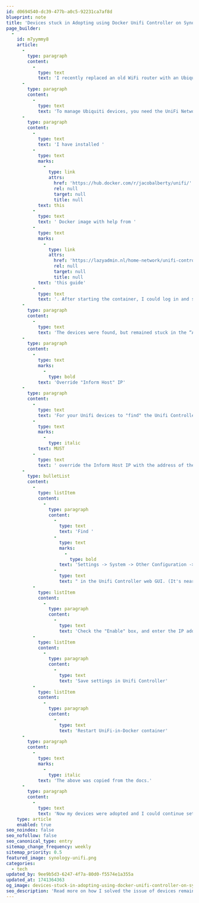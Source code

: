```yaml
---
id: d0694540-dc39-477b-a0c5-92231ca7af8d
blueprint: note
title: 'Devices stuck in Adopting using Docker Unifi Controller on Synology Diskstation'
page_builder:
  -
    id: m7yymmy8
    article:
      -
        type: paragraph
        content:
          -
            type: text
            text: 'I recently replaced an old WiFi router with an Ubiquiti UniFi U6+. I connected it to a Ubiquiti UniFi Switch Lite 8 PoE.'
      -
        type: paragraph
        content:
          -
            type: text
            text: 'To manage Ubiquiti devices, you need the UniFi Network Application, which can be run from a dedicated device or from a Docker image. As you might know, I’m a big fan of running certain applications as Docker containers on my Synology DiskStation.'
      -
        type: paragraph
        content:
          -
            type: text
            text: 'I have installed '
          -
            type: text
            marks:
              -
                type: link
                attrs:
                  href: 'https://hub.docker.com/r/jacobalberty/unifi/'
                  rel: null
                  target: null
                  title: null
            text: this
          -
            type: text
            text: ' Docker image with help from '
          -
            type: text
            marks:
              -
                type: link
                attrs:
                  href: 'https://lazyadmin.nl/home-network/unifi-controller-on-a-synology-nas-with-docker/'
                  rel: null
                  target: null
                  title: null
            text: 'this guide'
          -
            type: text
            text: '. After starting the container, I could log in and start adopting my devices. '
      -
        type: paragraph
        content:
          -
            type: text
            text: 'The devices were found, but remained stuck in the “Adopting” status. I did a factory reset for both devices, but nothing changed. After reading the documentation more thoroughly (#protip), I found an explanation.'
      -
        type: paragraph
        content:
          -
            type: text
            marks:
              -
                type: bold
            text: 'Override "Inform Host" IP'
      -
        type: paragraph
        content:
          -
            type: text
            text: 'For your Unifi devices to "find" the Unifi Controller running in Docker, you '
          -
            type: text
            marks:
              -
                type: italic
            text: MUST
          -
            type: text
            text: ' override the Inform Host IP with the address of the Docker host computer. (By default, the Docker container usually gets the internal address 172.17.x.x while Unifi devices connect to the (external) address of the Docker host.) To do this:'
      -
        type: bulletList
        content:
          -
            type: listItem
            content:
              -
                type: paragraph
                content:
                  -
                    type: text
                    text: 'Find '
                  -
                    type: text
                    marks:
                      -
                        type: bold
                    text: 'Settings -> System -> Other Configuration -> Override Inform Host:'
                  -
                    type: text
                    text: " in the Unifi Controller web GUI. (It's near the bottom of that page.)"
          -
            type: listItem
            content:
              -
                type: paragraph
                content:
                  -
                    type: text
                    text: 'Check the "Enable" box, and enter the IP address of the Docker host machine.'
          -
            type: listItem
            content:
              -
                type: paragraph
                content:
                  -
                    type: text
                    text: 'Save settings in Unifi Controller'
          -
            type: listItem
            content:
              -
                type: paragraph
                content:
                  -
                    type: text
                    text: 'Restart UniFi-in-Docker container'
      -
        type: paragraph
        content:
          -
            type: text
            marks:
              -
                type: italic
            text: 'The above was copied from the docs.'
      -
        type: paragraph
        content:
          -
            type: text
            text: 'Now my devices were adopted and I could continue setting them up and integrate them into the home network.'
    type: article
    enabled: true
seo_noindex: false
seo_nofollow: false
seo_canonical_type: entry
sitemap_change_frequency: weekly
sitemap_priority: 0.5
featured_image: synology-unifi.png
categories:
  - tech
updated_by: 9ee9b5d3-6247-4f7a-80d0-f5574e1a355a
updated_at: 1741364363
og_image: devices-stuck-in-adopting-using-docker-unifi-controller-on-synology-diskstation-og-1741364058.png
seo_description: 'Read more on how I solved the issue of devices remaining in "Adopting" while adding them to the Unifi Controller running on Docker.'
---
```

